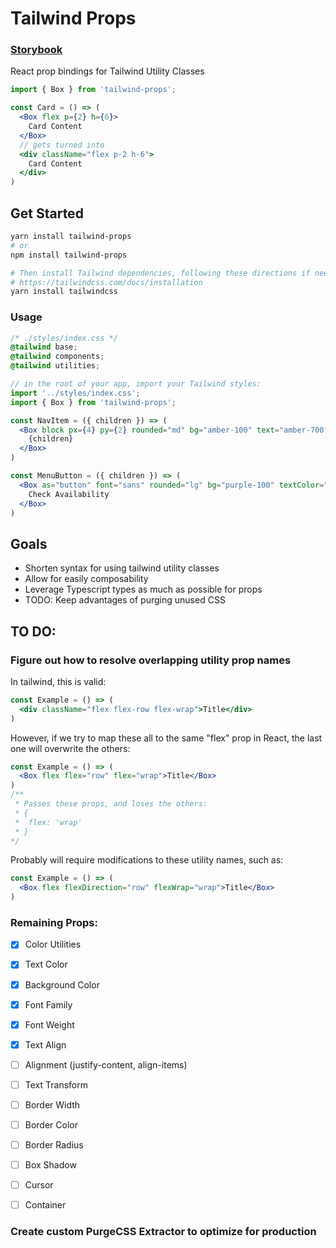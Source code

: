 # Tailwind Props

### [Storybook](https://tailwind-props.vercel.app/)

React prop bindings for Tailwind Utility Classes

```jsx
import { Box } from 'tailwind-props';

const Card = () => (
  <Box flex p={2} h={6}>
    Card Content
  </Box>
  // gets turned into
  <div className="flex p-2 h-6">
    Card Content
  </div>
)
```

## Get Started

```bash
yarn install tailwind-props
# or
npm install tailwind-props

# Then install Tailwind dependencies, following these directions if needed:
# https://tailwindcss.com/docs/installation
yarn install tailwindcss
```

### Usage
```css
/* ./styles/index.css */
@tailwind base;
@tailwind components;
@tailwind utilities;
```

```jsx
// in the root of your app, import your Tailwind styles:
import '../styles/index.css';
import { Box } from 'tailwind-props';

const NavItem = ({ children }) => (
  <Box block px={4} py={2} rounded="md" bg="amber-100" text="amber-700">
    {children}
  </Box>
)

const MenuButton = ({ children }) => (
  <Box as="button" font="sans" rounded="lg" bg="purple-100" textColor="purple-700" px={6} py={2}>
    Check Availability
  </Box>
)
```

## Goals
- Shorten syntax for using tailwind utility classes
- Allow for easily composability
- Leverage Typescript types as much as possible for props
- TODO: Keep advantages of purging unused CSS

## TO DO:

### Figure out how to resolve overlapping utility prop names

In tailwind, this is valid:

```jsx
const Example = () => (
  <div className="flex flex-row flex-wrap">Title</div>
)
```

However, if we try to map these all to the same "flex" prop in React, the last one will overwrite the others:

```jsx
const Example = () => (
  <Box flex flex="row" flex="wrap">Title</Box>
)
/**
 * Passes these props, and loses the others:
 * {
 *  flex: 'wrap'
 * }
*/
```

Probably will require modifications to these utility names, such as:

```jsx
const Example = () => (
  <Box flex flexDirection="row" flexWrap="wrap">Title</Box>
)
```

### Remaining Props:
- [X] Color Utilities
- [X] Text Color
- [X] Background Color
- [X] Font Family
- [X] Font Weight
- [x] Text Align
- [ ] Alignment (justify-content, align-items)
- [ ] Text Transform
- [ ] Border Width
- [ ] Border Color
- [ ] Border Radius
- [ ] Box Shadow
- [ ] Cursor

- [ ] Container

### Create custom PurgeCSS Extractor to optimize for production
